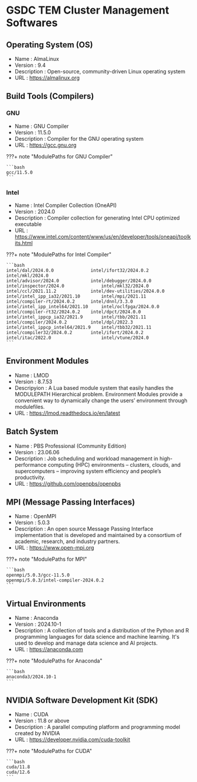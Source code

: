 # GSDC TEM Cluster Management Softwares

## Operating System (OS)

* Name : AlmaLinux
* Version : 9.4
* Description : Open-source, community-driven Linux operating system
* URL : https://almalinux.org

## Build Tools (Compilers)

### GNU 
* Name : GNU Compiler
* Version : 11.5.0
* Description : Compiler for the GNU operating system
* URL : https://gcc.gnu.org

???+ note "ModulePaths for GNU Compiler"

    ```bash
    gcc/11.5.0
    ```

### Intel
* Name : Intel Compiler Collection (OneAPI)
* Version : 2024.0
* Description : Compiler collection for generating Intel CPU optimized executable
* URL : https://www.intel.com/content/www/us/en/developer/tools/oneapi/toolkits.html

???+ note "ModulePaths for Intel Compiler"

    ```bash
    intel/dal/2024.0.0              intel/ifort32/2024.0.2          intel/mkl/2024.0
    intel/advisor/2024.0            intel/debugger/2024.0.0         intel/inspector/2024.0              intel/mkl32/2024.0
    intel/ccl/2021.11.2             intel/dev-utilities/2024.0.0    intel/intel_ipp_ia32/2021.10        intel/mpi/2021.11
    intel/compiler-rt/2024.0.2      intel/dnnl/3.3.0                intel/intel_ipp_intel64/2021.10     intel/oclfpga/2024.0.0
    intel/compiler-rt32/2024.0.2    intel/dpct/2024.0.0             intel/intel_ippcp_ia32/2021.9       intel/tbb/2021.11
    intel/compiler/2024.0.2         intel/dpl/2022.3                intel/intel_ippcp_intel64/2021.9    intel/tbb32/2021.11
    intel/compiler32/2024.0.2       intel/ifort/2024.0.2            intel/itac/2022.0                   intel/vtune/2024.0
    ```

## Environment Modules
* Name : LMOD
* Version : 8.7.53
* Descripyion : A Lua based module system that easily handles the MODULEPATH Hierarchical problem. Environment Modules provide a convenient way to dynamically change the users’ environment through modulefiles.
* URL : https://lmod.readthedocs.io/en/latest

## Batch System
* Name : PBS Professional (Community Edition)
* Version : 23.06.06
* Description : Job scheduling and workload management in high-performance computing (HPC) environments – clusters, clouds, and supercomputers – improving system efficiency and people’s productivity.
* URL : https://github.com/openpbs/openpbs

## MPI (Message Passing Interfaces)
* Name : OpenMPI
* Version : 5.0.3
* Description : An open source Message Passing Interface implementation that is developed and maintained by a consortium of academic, research, and industry partners.
* URL : https://www.open-mpi.org

???+ note "ModulePaths for MPI"

    ```bash
    openmpi/5.0.3/gcc-11.5.0
    openmpi/5.0.3/intel-compiler-2024.0.2
    ```

## Virtual Environments
* Name : Anaconda
* Version : 2024.10-1
* Description : A collection of tools and a distribution of the Python and R programming languages for data science and machine learning. It's used to develop and manage data science and AI projects.
* URL : https://anaconda.com

???+ note "ModulePaths for Anaconda"

    ```bash
    anaconda3/2024.10-1
    ```

## NVIDIA Software Development Kit (SDK)
* Name : CUDA
* Version : 11.8 or above
* Description : A parallel computing platform and programming model created by NVIDIA
* URL : https://developer.nvidia.com/cuda-toolkit

???+ note "ModulePaths for CUDA"

    ```bash
    cuda/11.8
    cuda/12.6
    ```
